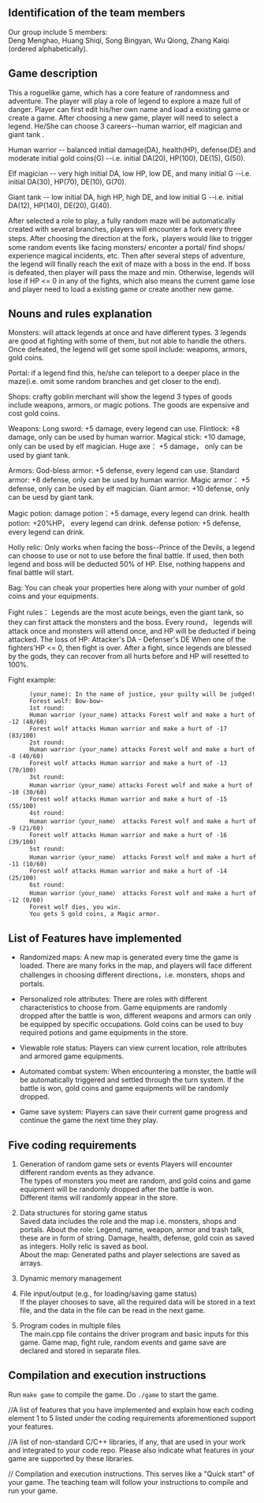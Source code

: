## Identification of the team members
Our group include 5 members:  
Deng Menghao, Huang Shiqi, Song Bingyan, Wu Qiong, Zhang Kaiqi (ordered alphabetically).

## Game description
This a roguelike game, which has a core feature of randomness and adventure. The player will play a role of legend to explore a maze full of danger. Player can first edit his/her own name and load a existing game or create a game. After choosing a new game, player will need to select a legend. He/She can choose 3 careers--human warrior, elf magician and giant tank .

Human warrior -- balanced initial damage(DA), health(HP), defense(DE) and moderate initial gold coins(G) --i.e. initial DA(20), HP(100), DE(15), G(50).

Elf magician -- very high initial DA, low HP, low DE, and many initial G --i.e. initial DA(30), HP(70), DE(10), G(70).

Giant tank --  low initial DA, high HP, high DE, and low initial G --i.e. initial DA(12), HP(140), DE(20), G(40).

After selected a role to play, a fully random maze will be automatically created with several branches, players will encounter a fork every three steps. After choosing the direction at the fork，players would like to trigger some random events like facing monsters/ enconter a portal/ find shops/ experience magical incidents, etc. Then after several steps of adventure, the legend will finally reach the exit of maze with a boss in the end. If boss is defeated, then player will pass the maze and min. Otherwise, legends will lose if HP <= 0 in any of the fights, which also means the current game lose and player need to load a existing game or create another new game.

## Nouns and rules explanation

Monsters: will attack legends at once and have different types. 3 legends are good at fighting with some of them, but not able to handle the others. Once defeated, the
legend will get some spoil include: weapoms, armors, gold coins.

Portal: if a legend find this, he/she can teleport to a deeper place in the maze(i.e. omit some random branches and get closer to the end).

Shops: crafty goblin merchant will show the legend 3 types of goods include weapons, armors, or magic potions. The goods are expensive and cost gold coins.

Weapons:
    Long sword: +5 damage, every legend can use.
    Flintlock: +8 damage, only can be used by human warrior.
    Magical stick: +10 damage, only can be used by elf magician.
    Huge axe： +5 damage， only can be used by giant tank.

Armors:
    God-bless armor: +5 defense, every legend can use.
    Standard armor: +8 defense, only can be used by human warrior.
    Magic armor： +5 defense, only can be used by elf magician.
    Giant armor: +10 defense, only can be uesd by giant tank.

Magic potion:
    damage potion：+5 damage, every legend can drink.
    health potion: +20%HP， every legend can drink.
    defense potion: +5 defense, every legend can drink.

Holly relic: Only works when facing the boss--Prince of the Devils, a legend can choose to use or not to use before the final battle.
    If used, then both legend and boss will be deducted 50% of HP.
    Else, nothing happens and final battle will start.
    
Bag: You can cheak your properties here along with your number of gold coins and your equipments.
    
 Fight rules： Legends are the most acute beings, even the giant tank, so they can first attack the monsters and the boss.
 Every round， legends will attack once and monsters will attend once, and HP will be deducted if being attacked. The loss of HP: Attacker's DA - Defenser's DE
 When one of the fighters'HP <= 0, then fight is over. After a fight, since legends are blessed by the gods, they can recover from all hurts before and HP will resetted to 100%.  
 
 Fight example:  
 
          (your_name): In the name of justice, your guilty will be judged!  
          Forest wolf: Bow-bow~  
          1st round:   
          Human warrior (your_name) attacks Forest wolf and make a hurt of -12 (48/60)  
          Forest wolf attacks Human warrior and make a hurt of -17 (83/100)  
          2st round:   
          Human warrior (your_name) attacks Forest wolf and make a hurt of -8 (40/60)  
          Forest wolf attacks Human warrior and make a hurt of -13 (70/100)  
          3st round:   
          Human warrior（your_name）attacks Forest wolf and make a hurt of -10 (30/60)  
          Forest wolf attacks Human warrior and make a hurt of -15 (55/100)  
          4st round:   
          Human warrior（your_name） attacks Forest wolf and make a hurt of -9 (21/60)  
          Forest wolf attacks Human warrior and make a hurt of -16 (39/100)  
          5st round:   
          Human warrior（your_name） attacks Forest wolf and make a hurt of -11 (10/60)  
          Forest wolf attacks Human warrior and make a hurt of -14 (25/100)  
          6st round:   
          Human warrior（your_name） attacks Forest wolf and make a hurt of -12 (0/60)  
          Forest wolf dies, you win.  
          You gets 5 gold coins, a Magic armor.  
          
## List of Features have implemented
- Randomized maps: A new map is generated every time the game is loaded. There are many forks in the map, and players will face different challenges in choosing different directions，i.e. monsters, shops and portals.

- Personalized role attributes: There are roles with different characteristics to choose from. Game equipments are randomly dropped after the battle is won, different weapons and armors can only be equipped by specific occupations. Gold coins can be used to buy required potions and game equipments in the store.

- Viewable role status: Players can view current location, role attributes and armored game equipments.

- Automated combat system: When encountering a monster, the battle will be automatically triggered and settled through the turn system. If the battle is won, gold coins and game equipments will be randomly dropped.

- Game save system: Players can save their current game progress and continue the game the next time they play.

## Five coding requirements
1. Generation of random game sets or events
Players will encounter different random events as they advance.  
The types of monsters you meet are random, and gold coins and game equipment will be randomly dropped after the battle is won.  
Different items will randomly appear in the store.  

2. Data structures for storing game status  
Saved data includes the role and the map i.e. monsters, shops and portals.
About the role: Legend, name, weapon, armor and trash talk, these are in form of string. Damage, health, defense, gold coin as saved as integers. Holly relic is saved as bool.  
About the map: Generated paths and player selections are saved as arrays.

3. Dynamic memory management

4. File input/output (e.g., for loading/saving game status)  
If the player chooses to save, all the required data will be stored in a text file, and the data in the file can be read in the next game.

5. Program codes in multiple files  
The main.cpp file contains the driver program and basic inputs for this game. Game map, fight rule, random events and game save are declared and stored in separate files.

## Compilation and execution instructions
Run ```make game``` to compile the game.
Do ```./game``` to start the game.



//A list of features that you have implemented and explain how each coding 
element 1 to 5 listed under the coding requirements aforementioned support 
your features.

//A list of non-standard C/C++ libraries, if any, that are used in your work and 
integrated to your code repo. Please also indicate what features in your game 
are supported by these libraries.

// Compilation and execution instructions. This serves like a "Quick start" of your 
game. The teaching team will follow your instructions to compile and run your 
game.
